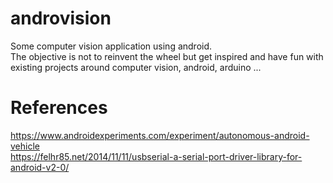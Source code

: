 # androvision
Some computer vision application using android.<br>
The objective is not to reinvent the wheel but get inspired and have fun with existing projects around computer vision, android, arduino ...

# References

https://www.androidexperiments.com/experiment/autonomous-android-vehicle<br>
https://felhr85.net/2014/11/11/usbserial-a-serial-port-driver-library-for-android-v2-0/
